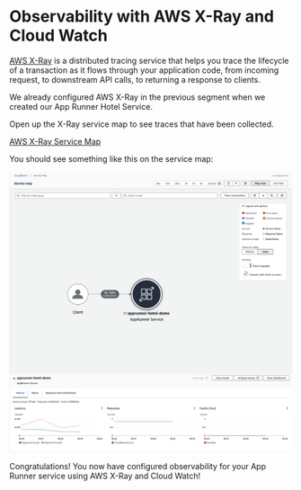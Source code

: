 # Observability with AWS X-Ray and Cloud Watch
[AWS X-Ray](https://aws.amazon.com/xray) is a distributed tracing service that helps you trace the lifecycle of a transaction as it flows through your application code, from incoming request, to downstream API calls, to returning a response to clients.

We already configured AWS X-Ray in the previous segment when we created our App Runner Hotel Service.

Open up the X-Ray service map to see traces that have been collected.

[AWS X-Ray Service Map](https://console.aws.amazon.com/cloudwatch/home?#xray:service-map/map)

You should see something like this on the service map:

![assets](/assets/xray.png)

Congratulations! You now have configured observability for your App Runner service using AWS X-Ray and Cloud Watch!
